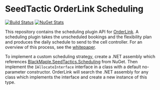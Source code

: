 # SeedTactic OrderLink Scheduling

[![Build Status](https://ci.appveyor.com/api/projects/status/8pyaxsavarmbj5vx?svg=true)](https://ci.appveyor.com/project/wuzzeb/seedscheduling)
[![NuGet Stats](https://img.shields.io/nuget/v/BlackMaple.SeedTactics.Scheduling.svg)](https://www.nuget.org/packages/BlackMaple.SeedTactics.Scheduling)

This repository contains the scheduling plugin API for [OrderLink](https://www.seedtactics.com/products/seedtactic-orderlink).
A scheduling plugin takes the unscheduled bookings and the flexibility plan and produces the daily schedule to send
to the cell controller. For an overview of this process, see the [whitepaper](https://www.seedtactics.com/docs/concepts/orders-erp-automation).

To implement a custom scheduling strategy, create a .NET assembly which references
[BlackMaple.SeedTactics.Scheduling](https://www.nuget.org/packages/BlackMaple.SeedTactics.Scheduling/) from NuGet.
Then implement the `IAllocateInterface` interface in a class with a default no-parameter constructor.
OrderLink will search the .NET assembly for any class which implements the
interface and create a new instance of this type.

